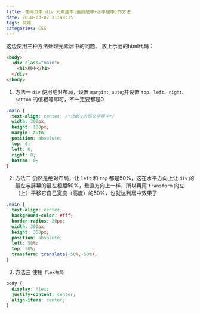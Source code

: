 ```yaml
---
title: 使网页中 div 元素居中(垂直居中+水平居中)的方法
date: 2018-03-02 21:49:15
tags: 前端
categories: CSS
---
```


这边使用三种方法处理元素居中的问题。
放上示范的html代码：

```html
<body>
  <div class="main">
    <h1>居中</h1>
  </div>
</body>
```
<!--more-->

1. 方法一
`div` 使用绝对布局，设置 `margin: auto`;并设置 `top、left、right、bottom` 的值相等即可，不一定要都是0
```css
.main {
  text-align: center; /*让div内部文字居中*/
  width: 300px;
  height: 100px;
  margin: auto;
  position: absolute;
  top: 0;
  left: 0;
  right: 0;
  bottom: 0;
}
```

2. 方法二
仍然是绝对布局，让 `left` 和 `top` 都是50%，这在水平方向上让 `div` 的最左与屏幕的最左相距50%，垂直方向上一样，所以再用 `transform` 向左（上）平移它自己宽度（高度）的50%，也就达到居中效果了
```css
.main {
  text-align: center;
  background-color: #fff;
  border-radius: 20px;
  width: 300px;
  height: 350px;
  position: absolute;
  left: 50%;
  top: 50%;
  transform: translate(-50%,-50%);
}
```

3. 方法三
使用 `flex布局`
```css
body {
  display: flex;
  justify-content: center;
  align-items: center;
}
```